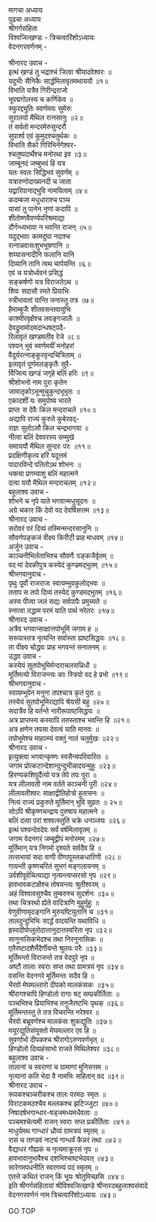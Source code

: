 मागचा अध्याय  
पुढचा अध्याय  
श्रीगर्गसंहिता  
विश्वजित्खण्डः - त्रिचत्वारिंशोऽध्यायः  
वेदनगरवर्णनम् -  
  
श्रीनारद उवाच -  
इत्थं खण्डं तु भद्राश्चं जित्वा श्रीयादवेश्वरः ॥  
यदुभीः सैनिकैः सार्द्धमिलावृतमथाययौ ॥१॥  
विभाति यत्रैव गिरीन्द्रराजो  
     भूपद्मगोलस्य च कर्णिकेव ॥  
स्फुरद्द्युतिः स्वर्णमयः सुमेरुः  
     सुरालयो मैथिल रत्नसानुः ॥२॥  
तं सर्वतो मन्दरमेरुसुन्दरौ  
     सुपार्श्व एवं कुमुदश्चतुर्थकः ॥  
विभाति सैको गिरिभिर्नगेश्वर-  
     श्चतुष्पदार्थैश्च मनोरथा इव ॥३॥  
जाम्बूनदं जम्बुभवं हि यत्र  
     यतः स्वतः सिद्धिभवं सुवर्णम् ॥  
यत्रारुणोदाख्यनदी च जाता  
     यद्वारिपानाद्भुवि नामयित्वम् ॥४॥  
कदम्बजा मधुधाराश्च पञ्च  
     यासां तु पानेन नृणां कदापि ॥  
शीतोष्णवैवर्ण्यपरिश्रमाद्या  
     दौर्गन्ध्यभावा न भवन्ति राजन् ॥५॥  
यदुद्‌भवाः कामदुघा नदाश्च  
     रत्नान्नवासःशुभभूषणानि ॥  
शय्यासनादीनि फलानि यानि  
     दिव्यानि तानि त्वथ चार्पयन्ति ॥६॥  
एवं च यत्रोर्ध्ववनं प्रसिद्धं  
     सङ्कर्षणो यत्र विराजतेऽथ ॥  
शिवः सदासौ रमते प्रियाभिः  
     स्त्रीभावतां यान्ति जनास्तु तत्र ॥७॥  
हैमाम्बुजैः शीतवसन्तवायुभिः  
     काश्मीरवृक्षैश्च लवङ्गजालैः ॥  
देवद्रुमामोदमदान्धषट्पदै-  
     रिलावृतं खण्डमतीव रेजे ॥८॥  
पश्यन् भुवं स्वर्णमयीं मनोहरां  
     वैदूर्यरत्नाङ्कुरवृन्दचित्रिताम् ॥  
इलावृतं पूर्णमलङ्कृतैः सुरै-  
     र्विजित्य खण्डं जगृहे बलिं हरिः ॥९॥  
श्रीशोभनो नाम पुरा कृतेन  
     जामातृकोऽभून्मुचुकुन्दभूभृतः ॥  
एकादशीं यः समुपोष्य भारते  
     प्राप्तः स देवैः किल मन्दराचले ॥१०॥  
अद्यापि राज्यं कुरुते कुबेरवद्‌-  
     राज्ञः सुतोऽसौ किल चन्द्रभागया ॥  
नीत्वा बलिं देववरस्य सम्मुखे  
     समाययौ मैथिल सुन्दरः परः ॥११॥  
प्रदक्षिणीकृत्य हरिं यदूत्तमं  
     पादारविन्दे पतितोऽथ शोभनः ॥  
भक्त्या प्रणम्याशु बलिं महात्मने  
     दत्वा ययौ मैथिल मन्दराचलम् ॥१२॥  
बहुलाश्व उवाच -  
शोभने च नृपे याते भगवान्मधुसूदनः ॥  
अग्रे चकार किं देवो वद देवर्षिसत्तम ॥१३॥  
श्रीनारद उवाच -  
सरोवरं परं दिव्यं तस्मिन्मन्दरसानुनि ॥  
सौवर्णपङ्कजं वीक्ष्य किरीटी प्राह माधवम् ॥१४॥  
अर्जुन उवाच -  
काञ्चनीभिर्लताभिश्च सौवर्णेः पङ्कजैर्वृतम् ॥  
वद मां देवकीपुत्र कस्येदं कुण्डमद्‌भुतम् ॥१५॥  
श्रीभगवानुवाच -  
पृथुः पूर्वो राजराजः स्वायम्भुवकुलोद्‌भवः ॥  
तताप स तपो दिव्यं तस्येदं कुण्डमद्‌भुतम् ॥१६॥  
अस्य पीत्वा जलं सद्यः सर्वपापैः प्रमुच्यते ॥  
स्नात्वा तद्धाम परमं याति पार्थ नरेतरः ॥१७॥  
श्रीनारद उवाच -  
अत्रैव भगवान्साक्षात्तपोभूमिं जगाम ह ॥  
सरूपास्तत्र नृत्यन्ति सर्वास्ता ह्यष्टसिद्धयः ॥१८॥  
ता वीक्ष्य चोद्धवः प्राह भगवन्तं सनातनम् ॥  
उद्धव उवाच -  
कस्येयं सुतपोभूमिर्मन्दराचलसन्निधौ ॥  
मूर्तिमत्यो विराजन्त्यः काः स्त्रियो वद हे प्रभो ॥१९॥  
श्रीभगवानुवाच -  
स्वायम्भुवेन मनुना तपश्चात्र कृतं पुरा ॥  
तस्येयं सुतपोभूमिरद्यापि श्रेयसी बहु ॥२०॥  
सदात्रैव हि वर्तन्ते नारीरूपाष्टसिद्धयः ॥  
अत्र प्राप्तस्य कस्यापि ततस्ताश्च भवन्ति हि ॥२१॥  
अत्र क्षणेन तपसा देवत्वं याति मानवः ॥  
तपोभूमेश्च माहात्म्यं वक्तुं नालं चतुर्मुखः ॥२२॥  
श्रीनारद उवाच -  
इत्युक्त्वा भगवान्कृष्णः स्वसैन्यपरिवारितः ॥  
जगाम प्रोत्कटान्देशान्दुन्दुभीन्नादयन्मुहुः ॥२३॥  
हिरण्यकशिपुर्दैत्यो यत्र तेपे तपः पुरा ॥  
यत्र लीलावती नाम वर्तते काञ्चनी पुरी ॥२४॥  
लीलावतीश्वरः साक्षाद्वीतिहोत्रो हुतासनः ॥  
नित्यं राज्यं प्रकुरुते मूर्तिमान् भुवि सुव्रतः ॥ २५॥  
सोऽपि श्रीकृष्णचन्द्राय पुरुषाय महात्मने ॥  
बलिं दत्वा परां शश्वत्स्तुतिं चक्रे धनञ्जयः ॥२६॥  
इत्थं पश्यन्देवदेवः सर्वं वर्षमिलावृतम् ॥  
जगाम वेदनगरं जम्बूद्वीपं मनोरमम् ॥२७॥  
मूर्तिमान् यत्र निगमो दृश्यते सर्वदैव हि ॥  
तत्सभायां सदा वाणी वीणापुस्तकधारिणी ॥२८॥  
गायन्ती कृष्णचरितं सुभगं मङ्गलायनम् ॥  
उर्वशीपूर्वचित्याद्या नृत्यन्त्यप्सरसो नृप ॥२९॥  
हावभावकटाक्षैश्च तोषयन्त्यः श्रुतीश्वरम् ॥  
अहं विश्वावसुश्चैव तुम्बरुश्च सुदर्शनः ॥३०॥  
तथा चित्ररथो ह्येते वादित्राणि मुहुर्मुहुः ॥  
वेणुवीणामृदङ्गानि मुरुयष्टियुतानि च ॥३१॥  
तालदुन्दुभिभिः सार्द्धं वादयन्ति यथाविधि ॥  
ह्रस्वदीर्घप्लुतोदात्तानुदात्तस्वरिता नृप ॥३२॥  
सानुनासिकभेदश्च तथा निरनुनासिकः ॥  
एतैरष्टादशैर्भैदैर्गीयन्ते श्रुतयः परैः ॥३३॥  
मूर्तिमन्तो विराजन्ते तत्र वेदपुरे नृप ॥  
अष्टौ तालाः स्वराः सप्त तथा ग्रामत्रयं नृप ॥३४॥  
वसन्ति वेदनगरे मूर्तिमन्तः सदैव हि ॥  
भैरवो मेघमल्लारो दीपको मालकंसकः ॥३५॥  
श्रीरागश्चापि हिण्डोलो रागाः षट् सम्प्रकीर्तिताः ॥  
पञ्चभिश्च प्रियाभिश्च तनुजैरष्टभिः पृथक् ॥३६॥  
मूर्तिमन्तस्तु ते तत्र विचरन्ति नरेश्वर ॥  
भैरवो बभ्रूवर्णश्च मालकंसः शुकद्युतिः ॥३७॥  
मयूरद्युतिसंयुक्तो मेघमल्लार एव हि ॥  
सुवर्णाभो दीपकश्च श्रीरागोऽरुणवर्णभृत् ॥  
हिण्डोलो दिव्यहंसाभो राजते मिथिलेश्वर ॥३८॥  
बहुलाश्व उवाच -  
तालानां च स्वराणां च ग्रामाणां मुनिसत्तम ॥  
नृत्यानां कति भेदा वै नामभिः सहितान् वद ॥३९॥  
श्रीनारद उवाच -  
रूपकश्चञ्चरीकश्च तालः परमठः स्मृतः ॥  
विराटकमठश्चैव मल्लकश्च झटिज्जुटा ॥४०॥  
निषादर्षभगान्धार-षड्जमध्यमधैवताः ॥  
पञ्चमश्चेत्यमी राजन् स्वराः सप्त प्रकीर्तिताः ॥४१॥  
माधुर्यमथ गान्धारं ध्रौव्यं ग्रामत्रयं स्मृतम् ॥  
रासं च ताण्डवं नाट्यं गान्धर्वं कैन्नरं तथा ॥४२॥  
वैद्याधरं गौह्यकं च नृत्यमाक्रूरसं नृप ॥  
हावभावानुभावैश्च दशभिश्चाष्टभेदवत् ॥४३॥  
सारेगमपधनीति स्वरगम्यं पदं स्मृतम् ॥  
एतत्ते कथितं राजन् किं भूयः श्रोतुमिच्छसि ॥४४॥  
इति श्रीगर्गसंहितायां श्रीविश्वजित्खण्डे श्रीनारदबहुलाश्वसंवादे  
वेदनगरवर्णनं नाम त्रिचत्वारिंशोऽध्यायः ॥४३॥  
  
GO TOP
